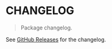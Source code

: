 # CHANGELOG

> Package changelog.

See [GitHub Releases](https://github.com/stdlib-js/strided-base-smap/releases) for the changelog.